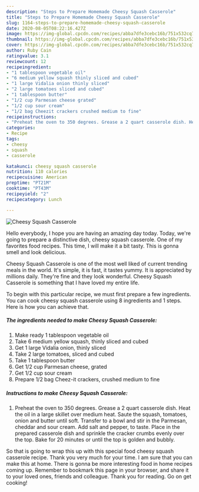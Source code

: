 ```yaml
---
description: "Steps to Prepare Homemade Cheesy Squash Casserole"
title: "Steps to Prepare Homemade Cheesy Squash Casserole"
slug: 1164-steps-to-prepare-homemade-cheesy-squash-casserole
date: 2020-08-05T08:22:16.427Z
image: https://img-global.cpcdn.com/recipes/abba7dfe3cebc16b/751x532cq70/cheesy-squash-casserole-recipe-main-photo.jpg
thumbnail: https://img-global.cpcdn.com/recipes/abba7dfe3cebc16b/751x532cq70/cheesy-squash-casserole-recipe-main-photo.jpg
cover: https://img-global.cpcdn.com/recipes/abba7dfe3cebc16b/751x532cq70/cheesy-squash-casserole-recipe-main-photo.jpg
author: Ruby Cain
ratingvalue: 3.1
reviewcount: 12
recipeingredient:
- "1 tablespoon vegetable oil"
- "6 medium yellow squash thinly sliced and cubed"
- "1 large Vidalia onion thinly sliced"
- "2 large tomatoes sliced and cubed"
- "1 tablespoon butter"
- "1/2 cup Parmesan cheese grated"
- "1/2 cup sour cream"
- "1/2 bag Cheezit crackers crushed medium to fine"
recipeinstructions:
- "Preheat the oven to 350 degrees. Grease a 2 quart casserole dish. Heat the oil in a large skillet over medium heat. Saute the squash, tomatoes, onion and butter until soft. Transfer to a bowl and stir in the Parmesan, cheddar and sour cream. Add salt and pepper, to taste. Place in the prepared casserole dish and sprinkle the cracker crumbs evenly over the top. Bake for 20 minutes or until the top is golden and bubbly."
categories:
- Recipe
tags:
- cheesy
- squash
- casserole

katakunci: cheesy squash casserole 
nutrition: 110 calories
recipecuisine: American
preptime: "PT21M"
cooktime: "PT43M"
recipeyield: "2"
recipecategory: Lunch

---
```



![Cheesy Squash Casserole](https://img-global.cpcdn.com/recipes/abba7dfe3cebc16b/751x532cq70/cheesy-squash-casserole-recipe-main-photo.jpg)

Hello everybody, I hope you are having an amazing day today. Today, we're going to prepare a distinctive dish, cheesy squash casserole. One of my favorites food recipes. This time, I will make it a bit tasty. This is gonna smell and look delicious.



Cheesy Squash Casserole is one of the most well liked of current trending meals in the world. It's simple, it is fast, it tastes yummy. It is appreciated by millions daily. They're fine and they look wonderful. Cheesy Squash Casserole is something that I have loved my entire life.


To begin with this particular recipe, we must first prepare a few ingredients. You can cook cheesy squash casserole using 8 ingredients and 1 steps. Here is how you can achieve that.

<!--inarticleads1-->

##### The ingredients needed to make Cheesy Squash Casserole:

1. Make ready 1 tablespoon vegetable oil
1. Take 6 medium yellow squash, thinly sliced and cubed
1. Get 1 large Vidalia onion, thinly sliced
1. Take 2 large tomatoes, sliced and cubed
1. Take 1 tablespoon butter
1. Get 1/2 cup Parmesan cheese, grated
1. Get 1/2 cup sour cream
1. Prepare 1/2 bag Cheez-it crackers, crushed medium to fine




<!--inarticleads2-->

##### Instructions to make Cheesy Squash Casserole:

1. Preheat the oven to 350 degrees. Grease a 2 quart casserole dish. Heat the oil in a large skillet over medium heat. Saute the squash, tomatoes, onion and butter until soft. Transfer to a bowl and stir in the Parmesan, cheddar and sour cream. Add salt and pepper, to taste. Place in the prepared casserole dish and sprinkle the cracker crumbs evenly over the top. Bake for 20 minutes or until the top is golden and bubbly.




So that is going to wrap this up with this special food cheesy squash casserole recipe. Thank you very much for your time. I am sure that you can make this at home. There is gonna be more interesting food in home recipes coming up. Remember to bookmark this page in your browser, and share it to your loved ones, friends and colleague. Thank you for reading. Go on get cooking!
